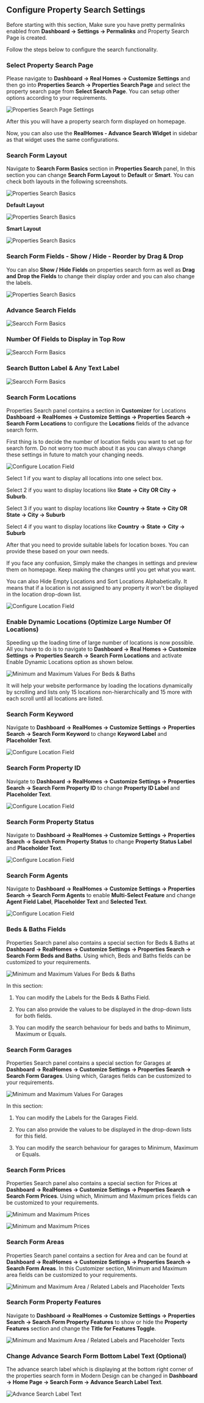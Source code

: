 ## Configure Property Search Settings

Before starting with this section, Make sure you have pretty permalinks enabled from **Dashboard → Settings → Permalinks** and Property Search Page is created.

Follow the steps below to configure the search functionality.

### **Select Property Search Page**

Please navigate to **Dashboard → Real Homes → Customize Settings** and then go into **Properties Search → Properties Search Page** and select the property search page from **Select Search Page**. You can setup other options according to your requirements.

![Properties Search Page Settings](images/home-setup/search-page-settings-full-mod.png)

After this you will have a property search form displayed on homepage.

Now, you can also use the **RealHomes - Advance Search Widget** in sidebar as that widget uses the same configurations.

### **Search Form Layout**

Navigate to **Search Form Basics** section in **Properties Search** panel, In this section you can change **Search Form Layout** to **Default** or **Smart**. You can check both layouts in the following screenshots.

![Properties Search Basics](images/home-setup/search-form-layout.gif)

**Default Layout**

![Properties Search Basics](images/home-setup/search-form-layout-default.png)

**Smart Layout**

![Properties Search Basics](images/home-setup/search-form-layout-smart.png)

### **Search Form Fields - Show / Hide - Reorder by Drag & Drop**

You can also **Show / Hide Fields** on properties search form as well as **Drag and Drop the Fields** to change their display order and you can also change the labels.

![Properties Search Basics](images/home-setup/search-form-fields-enable-disable-reorder.gif)

### **Advance Search Fields**

![Searcch Form Basics](images/home-setup/advance-search-fields-button.gif)

### **Number Of Fields to Display in Top Row**

![Searcch Form Basics](images/home-setup/number-of-fields-to-display-in-top-row.gif)

### **Search Button Label & Any Text Label**

![Searcch Form Basics](images/home-setup/search-button-label-any-text.gif)

### **Search Form Locations**

Properties Search panel contains a section in **Customizer** for Locations **Dashboard → RealHomes → Customize Settings → Properties Search → Search Form Locations** to configure the **Locations** fields of the advance search form.

First thing is to decide the number of location fields you want to set up for search form. Do not worry too much about it as you can always change these settings in future to match your changing needs.

![Configure Location Field](images/home-setup/configure-location-field.png)

Select 1 if you want to display all locations into one select box.

Select 2 if you want to display locations like **State → City OR City → Suburb**.

Select 3 if you want to display locations like **Country → State → City OR State → City → Suburb**

Select 4 if you want to display locations like **Country → State → City → Suburb**

After that you need to provide suitable labels for location boxes. You can provide these based on your own needs.

If you face any confusion, Simply make the changes in settings and preview them on homepage. Keep making the changes until you get what you want.

You can also Hide Empty Locations and Sort Locations Alphabetically. It means that if a location is not assigned to any property it won't be displayed in the location drop-down list.

![Configure Location Field](images/home-setup/search-form-keyword.gif)
### **Enable Dynamic Locations** (Optimize Large Number Of Locations)

Speeding up the loading time of large number of locations is now possible. All you have to do is to navigate to **Dashboard → Real Homes → Customize Settings → Properties Search → Search Form Locations** and activate Enable Dynamic Locations option as shown below.

![Minimum and Maximum Values For Beds & Baths](images/home-setup/dynamic_locations.gif)

It will help your website performance by loading the locations dynamically by scrolling and lists only 15 locations non-hierarchically and 15 more with each scroll until all locations are listed.

### **Search Form Keyword**

Navigate to **Dashboard → RealHomes → Customize Settings → Properties Search → Search Form Keyword** to change **Keyword Label** and **Placeholder Text**.

![Configure Location Field](images/home-setup/search-form-keyword.gif)

### **Search Form Property ID**

Navigate to **Dashboard → RealHomes → Customize Settings → Properties Search → Search Form Property ID** to change **Property ID Label** and **Placeholder Text**.

![Configure Location Field](images/home-setup/search-form-property-id.gif)

### **Search Form Property Status**

Navigate to **Dashboard → RealHomes → Customize Settings → Properties Search → Search Form Property Status** to change **Property Status Label** and **Placeholder Text**.

![Configure Location Field](images/home-setup/search-form-property-status.gif)

### **Search Form Agents**

Navigate to **Dashboard → RealHomes → Customize Settings → Properties Search → Search Form Agents** to enable **Multi-Select Feature** and change **Agent Field Label**, **Placeholder Text** and **Selected Text**.

![Configure Location Field](images/home-setup/search-form-agents.gif)

### **Beds & Baths Fields**

Properties Search panel also contains a special section for Beds & Baths at **Dashboard → RealHomes → Customize Settings → Properties Search → Search Form Beds and Baths**. Using which, Beds and Baths fields can be customized to your requirements.

![Minimum and Maximum Values For Beds & Baths](images/home-setup/beds-and-baths-fields.png)

In this section:

1) You can modify the Labels for the Beds & Baths Field.

2) You can also provide the values to be displayed in the drop-down lists for both fields.

3) You can modify the search behaviour for beds and baths to Minimum, Maximum or Equals.

### **Search Form Garages**

Properties Search panel contains a special section for Garages at **Dashboard → RealHomes → Customize Settings → Properties Search → Search Form Garages**. Using which, Garages fields can be customized to your requirements.

![Minimum and Maximum Values For Garages](images/home-setup/min-max-garages-fields.png)

In this section:

1. You can modify the Labels for the Garages Field.

2. You can also provide the values to be displayed in the drop-down lists for this field.

3. You can modify the search behaviour for garages to Minimum, Maximum or Equals.

### **Search Form Prices**

Properties Search panel also contains a special section for Prices at **Dashboard → RealHomes → Customize Settings → Properties Search → Search Form Prices**. Using which, Minimum and Maximum prices fields can be customized to your requirements.

![Minimum and Maximum Prices](images/home-setup/min-max-price-first.png)

![Minimum and Maximum Prices](images/home-setup/min-max-price-second.png)

### **Search Form Areas**

Properties Search panel contains a section for Area and can be found at **Dashboard → RealHomes → Customize Settings → Properties Search → Search Form Areas**. In this Customizer section, Minimum and Maximum area fields can be customized to your requirements.

![Minimum and Maximum Area / Related Labels and Placeholder Texts](images/home-setup/search-form-areas.gif)

### **Search Form Property Features**

Navigate to **Dashboard → RealHomes → Customize Settings → Properties Search → Search Form Property Features** to show or hide the **Property Features** section and change the **Title for Features Toggle**.

![Minimum and Maximum Area / Related Labels and Placeholder Texts](images/home-setup/search-form-property-features.gif)

### **Change Advance Search Form Bottom Label Text (Optional)**

The advance search label which is displaying at the bottom right corner of the properties search form in Modern Design can be changed in **Dashboard → Home Page → Search Form → Advance Search Label Text**.

![Advance Search Label Text](images/home-setup/advance-search-label-modern.png)